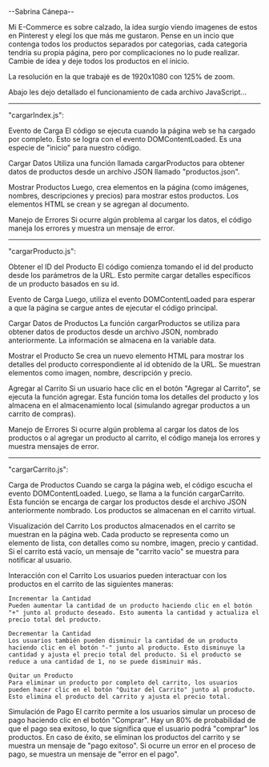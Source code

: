 --Sabrina Cánepa--

Mi E-Commerce es sobre calzado, la idea surgio viendo imagenes de estos en Pinterest y elegí los que más me gustaron. Pense en un incio que contenga todos los productos separados por categorias, cada categoria tendria su propia página, pero por complicaciones no lo pude realizar. Cambie de ídea y deje todos los productos en el inicio.

La resolución en la que trabajé es de 1920x1080 con 125% de zoom.

Abajo les dejo detallado el funcionamiento de cada archivo JavaScript...

--------------------------------------------------------------------------------------------------------------------------

"cargarIndex.js":

Evento de Carga
El código se ejecuta cuando la página web se ha cargado por completo. Esto se logra con el evento DOMContentLoaded. Es una especie de "inicio" para nuestro código.

Cargar Datos
Utiliza una función llamada cargarProductos para obtener datos de productos desde un archivo JSON llamado "productos.json".

Mostrar Productos
Luego, crea elementos en la página (como imágenes, nombres, descripciones y precios) para mostrar estos productos. Los elementos HTML se crean y se agregan al documento.

Manejo de Errores
Si ocurre algún problema al cargar los datos, el código maneja los errores y muestra un mensaje de error.

--------------------------------------------------------------------------------------------------------------------------

"cargarProducto.js":

Obtener el ID del Producto
El código comienza tomando el id del producto desde los parámetros de la URL. Esto permite cargar detalles específicos de un producto basados en su id.

Evento de Carga
Luego, utiliza el evento DOMContentLoaded para esperar a que la página se cargue antes de ejecutar el código principal.

Cargar Datos de Productos
La función cargarProductos se utiliza para obtener datos de productos desde un archivo JSON, nombrado anteriormente. La información se almacena en la variable data.

Mostrar el Producto
Se crea un nuevo elemento HTML para mostrar los detalles del producto correspondiente al id obtenido de la URL. Se muestran elementos como imagen, nombre, descripción y precio.

Agregar al Carrito
Si un usuario hace clic en el botón "Agregar al Carrito", se ejecuta la función agregar. Esta función toma los detalles del producto y los almacena en el almacenamiento local (simulando agregar productos a un carrito de compras).

Manejo de Errores
Si ocurre algún problema al cargar los datos de los productos o al agregar un producto al carrito, el código maneja los errores y muestra mensajes de error.

--------------------------------------------------------------------------------------------------------------------------

"cargarCarrito.js":

Carga de Productos
Cuando se carga la página web, el código escucha el evento DOMContentLoaded. Luego, se llama a la función cargarCarrito. Esta función se encarga de cargar los productos desde el archivo JSON anteriormente nombrado. Los productos se almacenan en el carrito virtual.

Visualización del Carrito
Los productos almacenados en el carrito se muestran en la página web. Cada producto se representa como un elemento de lista, con detalles como su nombre, imagen, precio y cantidad. Si el carrito está vacío, un mensaje de "carrito vacío" se muestra para notificar al usuario.

Interacción con el Carrito
Los usuarios pueden interactuar con los productos en el carrito de las siguientes maneras:

	Incrementar la Cantidad
	Pueden aumentar la cantidad de un producto haciendo clic en el botón "+" junto al producto deseado. Esto aumenta la cantidad y actualiza el precio total del producto.

	Decrementar la Cantidad
	Los usuarios también pueden disminuir la cantidad de un producto haciendo clic en el botón "-" junto al producto. Esto disminuye la cantidad y ajusta el precio total del producto. Si el producto se reduce a una cantidad de 1, no se puede disminuir más.

	Quitar un Producto
	Para eliminar un producto por completo del carrito, los usuarios pueden hacer clic en el botón "Quitar del Carrito" junto al producto. Esto elimina el producto del carrito y ajusta el precio total.

Simulación de Pago
El carrito permite a los usuarios simular un proceso de pago haciendo clic en el botón "Comprar". Hay un 80% de probabilidad de que el pago sea exitoso, lo que significa que el usuario podrá "comprar" los productos. En caso de éxito, se eliminan los productos del carrito y se muestra un mensaje de "pago exitoso". Si ocurre un error en el proceso de pago, se muestra un mensaje de "error en el pago".